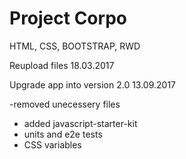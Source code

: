# Project Corpo

HTML, CSS, BOOTSTRAP, RWD

Reupload files 18.03.2017


Upgrade app into version 2.0
13.09.2017

-removed unecessery files
- added javascript-starter-kit
- units and e2e tests
- CSS variables
